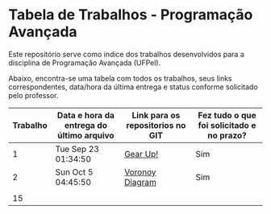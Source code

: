 # Tabela de Trabalhos - Programação Avançada

Este repositório serve como índice dos trabalhos desenvolvidos para a disciplina de Programação Avançada (UFPel).

Abaixo, encontra-se uma tabela com todos os trabalhos, seus links correspondentes, data/hora da última entrega e status conforme solicitado pelo professor.

| Trabalho | Data e hora da entrega do último arquivo | Link para os repositorios no GIT | Fez tudo o que foi solicitado e no prazo? |
|----------|-----------------------------------------|-------------------------------------------------------------|-------------------------------------------|
| 1        | Tue Sep 23 01:34:50                     | [Gear Up!](https://github.com/kerwald/Gear-Up)              | Sim                                       |
| 2        | Sun Oct 5 04:45:50                      |[Voronoy Diagram](https://github.com/kerwald/voronoi-diagram)| Sim                                       |
|          |                                         |                                                             |                                           |
| 15       |                                         |                                                             |                                           |

